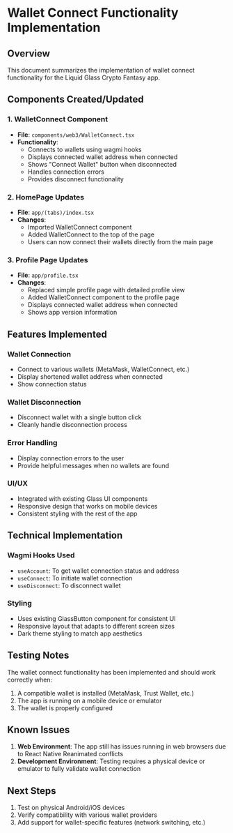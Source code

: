 # Wallet Connect Functionality Implementation

## Overview
This document summarizes the implementation of wallet connect functionality for the Liquid Glass Crypto Fantasy app.

## Components Created/Updated

### 1. WalletConnect Component
- **File**: `components/web3/WalletConnect.tsx`
- **Functionality**:
  - Connects to wallets using wagmi hooks
  - Displays connected wallet address when connected
  - Shows "Connect Wallet" button when disconnected
  - Handles connection errors
  - Provides disconnect functionality

### 2. HomePage Updates
- **File**: `app/(tabs)/index.tsx`
- **Changes**:
  - Imported WalletConnect component
  - Added WalletConnect to the top of the page
  - Users can now connect their wallets directly from the main page

### 3. Profile Page Updates
- **File**: `app/profile.tsx`
- **Changes**:
  - Replaced simple profile page with detailed profile view
  - Added WalletConnect component to the profile page
  - Displays connected wallet address when connected
  - Shows app version information

## Features Implemented

### Wallet Connection
- Connect to various wallets (MetaMask, WalletConnect, etc.)
- Display shortened wallet address when connected
- Show connection status

### Wallet Disconnection
- Disconnect wallet with a single button click
- Cleanly handle disconnection process

### Error Handling
- Display connection errors to the user
- Provide helpful messages when no wallets are found

### UI/UX
- Integrated with existing Glass UI components
- Responsive design that works on mobile devices
- Consistent styling with the rest of the app

## Technical Implementation

### Wagmi Hooks Used
- `useAccount`: To get wallet connection status and address
- `useConnect`: To initiate wallet connection
- `useDisconnect`: To disconnect wallet

### Styling
- Uses existing GlassButton component for consistent UI
- Responsive layout that adapts to different screen sizes
- Dark theme styling to match app aesthetics

## Testing Notes

The wallet connect functionality has been implemented and should work correctly when:
1. A compatible wallet is installed (MetaMask, Trust Wallet, etc.)
2. The app is running on a mobile device or emulator
3. The wallet is properly configured

## Known Issues

1. **Web Environment**: The app still has issues running in web browsers due to React Native Reanimated conflicts
2. **Development Environment**: Testing requires a physical device or emulator to fully validate wallet connection

## Next Steps

1. Test on physical Android/iOS devices
2. Verify compatibility with various wallet providers
3. Add support for wallet-specific features (network switching, etc.)